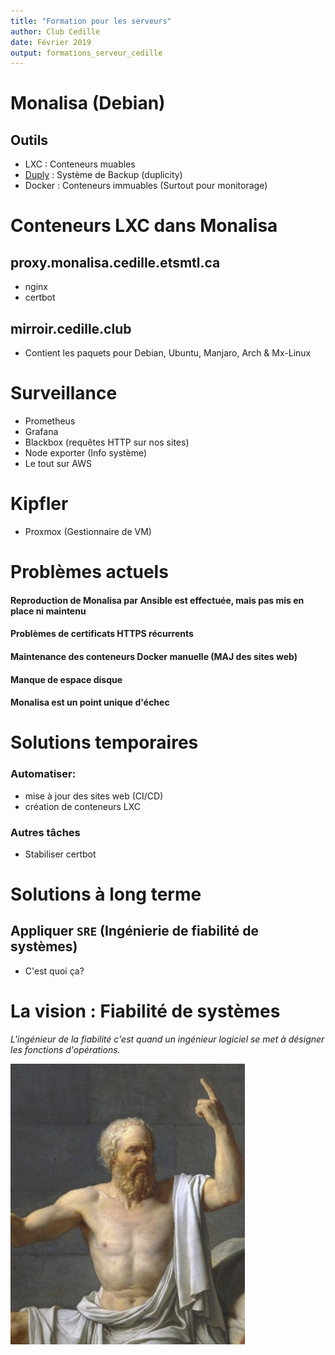 ```yaml
---
title: "Formation pour les serveurs"
author: Club Cedille
date: Février 2019
output: formations_serveur_cedille
---
```


# Monalisa (Debian)

## Outils

- LXC : Conteneurs muables
- [Duply](http://duplicity.nongnu.org/) : Système de Backup (duplicity)
- Docker : Conteneurs immuables (Surtout pour monitorage)

# Conteneurs LXC dans Monalisa

## proxy.monalisa.cedille.etsmtl.ca

- nginx
- certbot

## mirroir.cedille.club

- Contient les paquets pour Debian, Ubuntu, Manjaro, Arch & Mx-Linux

# Surveillance

- Prometheus
- Grafana
- Blackbox (requêtes HTTP sur nos sites)
- Node exporter (Info système)
- Le tout sur AWS

# Kipfler

- Proxmox (Gestionnaire de VM)

# Problèmes actuels

#### Reproduction de Monalisa par Ansible est effectuée, mais pas mis en place ni maintenu

#### Problèmes de certificats HTTPS récurrents

#### Maintenance des conteneurs Docker manuelle (MAJ des sites web)

#### Manque de espace disque

#### Monalisa est un point unique d'échec


# Solutions temporaires

### Automatiser:
- mise à jour des sites web (CI/CD)
- création de conteneurs LXC

### Autres tâches
- Stabiliser certbot

# Solutions à long terme

## Appliquer `SRE` (Ingénierie de fiabilité de systèmes)

- C'est quoi ça?

# La vision : Fiabilité de systèmes

_L'ingénieur de la fiabilité c'est quand un ingénieur logiciel se met à désigner les fonctions d'opérations._

![mikefaille](images/socrates.jpg)

